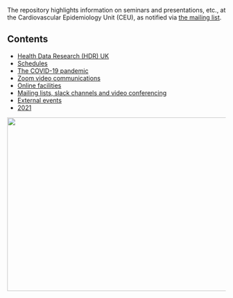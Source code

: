 The repository highlights information on seminars and presentations, etc., at the Cardiovascular Epidemiology Unit (CEU), as notified via <a href="mailto:phpc-ceu-group@medschl.cam.ac.uk">the mailing list</a>.

## Contents

* [Health Data Research (HDR) UK](HDR.md)
* [Schedules](schedules.md)
* [The COVID-19 pandemic](COVID-19.md)
* [Zoom video communications](zoom.md)
* [Online facilities](online.md)
* [Mailing lists, slack channels and video conferencing](media.md)
* [External events](external-events.md)
* [2021](2021.md)

<a href="http://phdcomics.com/comics/archive.php?comicid=719"> <img src="http://phdcomics.com/comics/archive/phd060406s.gif" width="860" height="400" align="right"> </a>
